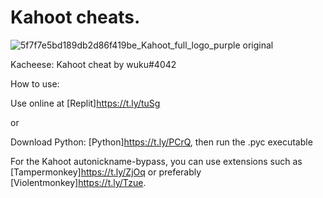 # Kahoot cheats.
![5f7f7e5bd189db2d86f419be_Kahoot_full_logo_purple original](https://user-images.githubusercontent.com/80927421/197266143-adb120b8-c821-4afe-b844-4a349ccd71c1.png)

Kacheese: Kahoot cheat by wuku#4042

How to use:


Use online at [Replit]https://t.ly/tuSg

or

Download Python: [Python]https://t.ly/PCrQ, then run the .pyc executable

For the Kahoot autonickname-bypass, you can use extensions such as [Tampermonkey]https://t.ly/ZjOq or preferably [Violentmonkey]https://t.ly/Tzue.
